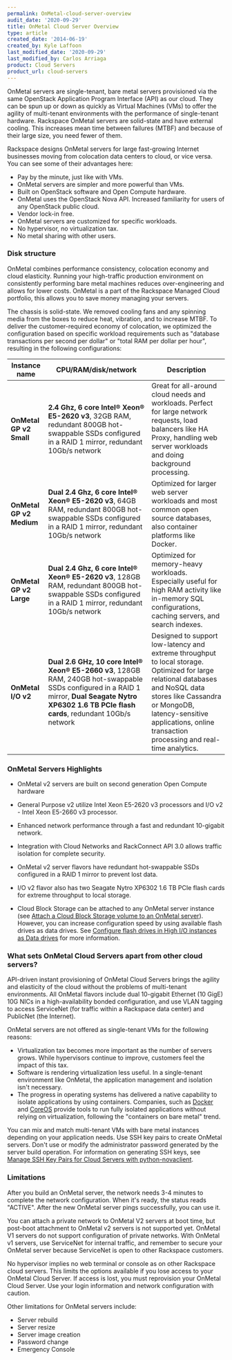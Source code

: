 ```yaml
---
permalink: OnMetal-cloud-server-overview
audit_date: '2020-09-29'
title: OnMetal Cloud Server Overview
type: article
created_date: '2014-06-19'
created_by: Kyle Laffoon
last_modified_date: '2020-09-29'
last_modified_by: Carlos Arriaga
product: Cloud Servers
product_url: cloud-servers
---
```


OnMetal servers are single-tenant, bare metal servers provisioned via the same OpenStack Application Program Interface (API) as our cloud. They can be spun up or down as quickly as Virtual Machines (VMs) to offer the agility of multi-tenant environments with the performance of single-tenant hardware. Rackspace OnMetal servers are solid-state and have external cooling. This increases mean time between failures (MTBF) and because of their large size, you need fewer of them.

Rackspace designs OnMetal servers for large fast-growing Internet businesses moving from colocation data centers to cloud, or vice versa. You can see some of their advantages here:

-   Pay by the minute, just like with VMs.  
-   OnMetal servers are simpler and more powerful than VMs.
-   Built on OpenStack software and Open Compute hardware. 
-   OnMetal uses the OpenStack Nova API. Increased familiarity for users of any OpenStack public cloud.  
-   Vendor lock-in free.
-   OnMetal servers are customized for specific workloads.
-   No hypervisor, no virtualization tax.
-   No metal sharing with other users.

### Disk structure

OnMetal combines performance consistency, colocation economy and cloud elasticity. Running your high-traffic production environment on consistently performing bare metal machines reduces over-engineering and allows for lower costs. OnMetal is a part of the Rackspace Managed Cloud portfolio, this allows you to save money managing your servers.

The chassis is solid-state. We removed cooling fans and any spinning media from the boxes to reduce heat, vibration, and to increase MTBF. To deliver the customer-required economy of colocation, we optimized the configuration based on specific workload requirements such as "database transactions per second per dollar" or "total RAM per dollar per hour", resulting in the following configurations:

| Instance name  | CPU/RAM/disk/network         | Description                              |
|----------------|------------------------------|------------------------------------------|
|**OnMetal GP v2 Small**   | **2.4 Ghz, 6 core Intel® Xeon® E5-2620 v3**, 32GB RAM, redundant 800GB hot-swappable SSDs configured in a RAID 1 mirror, redundant 10Gb/s network   | Great for all-around cloud needs and workloads. Perfect for large network requests, load balancers like HA Proxy, handling web server workloads and doing background processing. |
| **OnMetal GP v2 Medium** | **Dual 2.4 Ghz, 6 core Intel® Xeon® E5-2620 v3**, 64GB RAM, redundant 800GB hot-swappable SSDs configured in a RAID 1 mirror, redundant 10Gb/s network  | Optimized for larger web server workloads and most common open source databases, also container platforms like Docker.    |
| **OnMetal GP v2 Large**  | **Dual 2.4 Ghz, 6 core Intel® Xeon® E5-2620 v3**, 128GB RAM, redundant 800GB hot-swappable SSDs configured in a RAID 1 mirror, redundant 10Gb/s network  | Optimized for memory-heavy workloads. Especially useful for high RAM activity like in-memory SQL configurations, caching servers, and search indexes.   |
| **OnMetal I/O v2**  | **Dual 2.6 GHz, 10 core Intel® Xeon® E5-2660 v3**, 128GB RAM, 240GB hot-swappable SSDs configured in a RAID 1 mirror, **Dual Seagate Nytro XP6302 1.6 TB PCIe flash cards**,  redundant 10Gb/s network  | Designed to support low-latency and extreme throughput to local storage. Optimized for large relational databases and NoSQL data stores like Cassandra or MongoDB, latency-sensitive applications, online transaction processing and real-time analytics.   |

### OnMetal Servers Highlights

-   OnMetal v2 servers are built on second generation Open Compute hardware

-   General Purpose v2 utilize Intel Xeon E5-2620 v3 processors and I/O v2 - Intel Xeon E5-2660 v3 processor. 

-   Enhanced network performance through a fast and redundant 10-gigabit network. 

-   Integration with Cloud Networks and RackConnect API 3.0 allows traffic isolation for complete security. 

-   OnMetal v2 server flavors have redundant hot-swappable SSDs configured in a RAID 1 mirror to prevent lost data.  

-   I/O v2 flavor also has two Seagate Nytro XP6302 1.6 TB PCIe flash cards for extreme throughput to local storage. 

-   Cloud Block Storage can be attached to any OnMetal server instance (see [Attach a Cloud Block Storage volume to an OnMetal server](https://docs-ospc.rackspace.com/support/how-to/cloud-servers/attach-a-cloud-block-storage-volume-to-an-onmetal-server)). However, you can increase configuration speed by using available flash drives as data drives. See [Configure flash drives in High I/O instances as Data drives](https://docs-ospc.rackspace.com/support/how-to/cloud-servers/configure-flash-drives-in-high-io-instances-as-data-drives) for more information.

### What sets OnMetal Cloud Servers apart from other cloud servers?

API-driven instant provisioning of OnMetal Cloud Servers brings the agility and elasticity of the cloud without the problems of multi-tenant environments. All OnMetal flavors include dual 10-gigabit Ethernet (10 GigE) 10G NICs in a high-availability bonded configuration, and use VLAN tagging to access ServiceNet (for traffic within a Rackspace data center) and PublicNet (the Internet).

OnMetal servers are not offered as single-tenant VMs for the following reasons:

-   Virtualization tax becomes more important as the number of servers grows. While hypervisors continue to improve, customers feel the impact of this tax.
-   Software is rendering virtualization less useful. In a single-tenant environment like OnMetal, the application management and isolation isn't necessary.
-   The progress in operating systems has delivered a native capability to isolate applications by using containers. Companies, such as [Docker](https://www.docker.com/) and [CoreOS](https://coreos.com/) provide tools to run fully isolated applications without relying on virtualization, following the "containers on bare metal" trend. 

You can mix and match multi-tenant VMs with bare metal instances depending on your application needs. Use SSH key pairs to create OnMetal servers. Don't use or modify the administrator password generated by the server build operation. For information on generating SSH keys, see [Manage SSH Key Pairs for Cloud Servers with python-novaclient](https://docs-ospc.rackspace.com/support/how-to/cloud-servers/manage-ssh-key-pairs-for-cloud-servers-with-python-novaclient).

### Limitations

After you build an OnMetal server, the network needs 3-4 minutes to complete the network configuration. When it's ready, the status reads "ACTIVE". After the new OnMetal server pings successfully, you can use it.

You can attach a private network to OnMetal V2 servers at boot time, but post-boot attachment to OnMetal v2 servers is not supported yet. OnMetal V1 servers do not support configuration of private networks. With OnMetal v1
servers, use ServiceNet for internal traffic, and remember to secure your OnMetal server because ServiceNet is open to other Rackspace customers.

No hypervisor implies no web terminal or console as on other Rackspace cloud servers. This limits the options available if you lose access to your OnMetal Cloud Server. If access is lost, you must reprovision your OnMetal Cloud Server. Use  your login information and network configuration with caution.

Other limitations for OnMetal servers include:

-   Server rebuild
-   Server resize
-   Server image creation
-   Password change
-   Emergency Console

